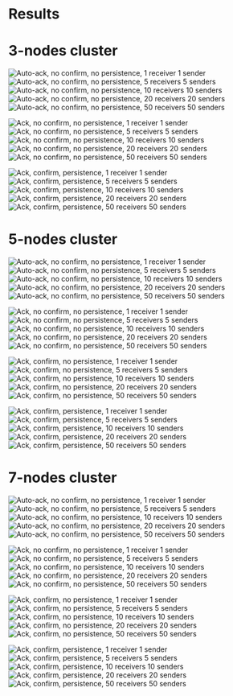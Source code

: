 Results
=======

3-nodes cluster
===============

![Auto-ack, no confirm, no persistence, 1 receiver 1 sender](./3-nodes/autoack-01.png)
![Auto-ack, no confirm, no persistence, 5 receivers 5 senders](./3-nodes/autoack-05.png)
![Auto-ack, no confirm, no persistence, 10 receivers 10 senders](./3-nodes/autoack-10.png)
![Auto-ack, no confirm, no persistence, 20 receivers 20 senders](./3-nodes/autoack-20.png)
![Auto-ack, no confirm, no persistence, 50 receivers 50 senders](./3-nodes/autoack-50.png)

![Ack, no confirm, no persistence, 1 receiver 1 sender](./3-nodes/ack-01.png)
![Ack, no confirm, no persistence, 5 receivers 5 senders](./3-nodes/ack-05.png)
![Ack, no confirm, no persistence, 10 receivers 10 senders](./3-nodes/ack-10.png)
![Ack, no confirm, no persistence, 20 receivers 20 senders](./3-nodes/ack-20.png)
![Ack, no confirm, no persistence, 50 receivers 50 senders](./3-nodes/ack-50.png)

![Ack, confirm, persistence, 1 receiver 1 sender](./3-nodes/ack-confirm-persistent-01.png)
![Ack, confirm, persistence, 5 receivers 5 senders](./3-nodes/ack-confirm-persistent-05.png)
![Ack, confirm, persistence, 10 receivers 10 senders](./3-nodes/ack-confirm-persistent-10.png)
![Ack, confirm, persistence, 20 receivers 20 senders](./3-nodes/ack-confirm-persistent-20.png)
![Ack, confirm, persistence, 50 receivers 50 senders](./3-nodes/ack-confirm-persistent-50.png)

5-nodes cluster
===============

![Auto-ack, no confirm, no persistence, 1 receiver 1 sender](./5-nodes/autoack-01.png)
![Auto-ack, no confirm, no persistence, 5 receivers 5 senders](./5-nodes/autoack-05.png)
![Auto-ack, no confirm, no persistence, 10 receivers 10 senders](./5-nodes/autoack-10.png)
![Auto-ack, no confirm, no persistence, 20 receivers 20 senders](./5-nodes/autoack-20.png)
![Auto-ack, no confirm, no persistence, 50 receivers 50 senders](./5-nodes/autoack-50.png)

![Ack, no confirm, no persistence, 1 receiver 1 sender](./5-nodes/ack-01.png)
![Ack, no confirm, no persistence, 5 receivers 5 senders](./5-nodes/ack-05.png)
![Ack, no confirm, no persistence, 10 receivers 10 senders](./5-nodes/ack-10.png)
![Ack, no confirm, no persistence, 20 receivers 20 senders](./5-nodes/ack-20.png)
![Ack, no confirm, no persistence, 50 receivers 50 senders](./5-nodes/ack-50.png)

![Ack, confirm, no persistence, 1 receiver 1 sender](./5-nodes/ack-confirm-01.png)
![Ack, confirm, no persistence, 5 receivers 5 senders](./5-nodes/ack-confirm-05.png)
![Ack, confirm, no persistence, 10 receivers 10 senders](./5-nodes/ack-confirm-10.png)
![Ack, confirm, no persistence, 20 receivers 20 senders](./5-nodes/ack-confirm-20.png)
![Ack, confirm, no persistence, 50 receivers 50 senders](./5-nodes/ack-confirm-50.png)

![Ack, confirm, persistence, 1 receiver 1 sender](./5-nodes/ack-confirm-persistent-01.png)
![Ack, confirm, persistence, 5 receivers 5 senders](./5-nodes/ack-confirm-persistent-05.png)
![Ack, confirm, persistence, 10 receivers 10 senders](./5-nodes/ack-confirm-persistent-10.png)
![Ack, confirm, persistence, 20 receivers 20 senders](./5-nodes/ack-confirm-persistent-20.png)
![Ack, confirm, persistence, 50 receivers 50 senders](./5-nodes/ack-confirm-persistent-50.png)

7-nodes cluster
===============

![Auto-ack, no confirm, no persistence, 1 receiver 1 sender](./7-nodes/autoack-01.png)
![Auto-ack, no confirm, no persistence, 5 receivers 5 senders](./7-nodes/autoack-05.png)
![Auto-ack, no confirm, no persistence, 10 receivers 10 senders](./7-nodes/autoack-10.png)
![Auto-ack, no confirm, no persistence, 20 receivers 20 senders](./7-nodes/autoack-20.png)
![Auto-ack, no confirm, no persistence, 50 receivers 50 senders](./7-nodes/autoack-50.png)

![Ack, no confirm, no persistence, 1 receiver 1 sender](./7-nodes/ack-01.png)
![Ack, no confirm, no persistence, 5 receivers 5 senders](./7-nodes/ack-05.png)
![Ack, no confirm, no persistence, 10 receivers 10 senders](./7-nodes/ack-10.png)
![Ack, no confirm, no persistence, 20 receivers 20 senders](./7-nodes/ack-20.png)
![Ack, no confirm, no persistence, 50 receivers 50 senders](./7-nodes/ack-50.png)

![Ack, confirm, no persistence, 1 receiver 1 sender](./7-nodes/ack-confirm-01.png)
![Ack, confirm, no persistence, 5 receivers 5 senders](./7-nodes/ack-confirm-05.png)
![Ack, confirm, no persistence, 10 receivers 10 senders](./7-nodes/ack-confirm-10.png)
![Ack, confirm, no persistence, 20 receivers 20 senders](./7-nodes/ack-confirm-20.png)
![Ack, confirm, no persistence, 50 receivers 50 senders](./7-nodes/ack-confirm-50.png)

![Ack, confirm, persistence, 1 receiver 1 sender](./7-nodes/ack-confirm-persistent-01.png)
![Ack, confirm, persistence, 5 receivers 5 senders](./7-nodes/ack-confirm-persistent-05.png)
![Ack, confirm, persistence, 10 receivers 10 senders](./7-nodes/ack-confirm-persistent-10.png)
![Ack, confirm, persistence, 20 receivers 20 senders](./7-nodes/ack-confirm-persistent-20.png)
![Ack, confirm, persistence, 50 receivers 50 senders](./7-nodes/ack-confirm-persistent-50.png)
